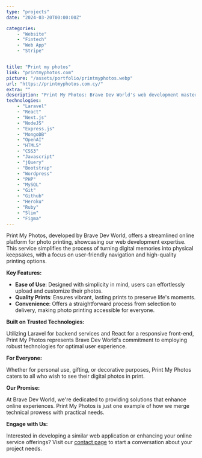 ```yaml
---
type: "projects"
date: "2024-03-20T00:00:00Z"

categories: 
    - "Website"
    - "Fintech"
    - "Web App"
    - "Stripe"


title: "Print my photos"
link: "printmyphotos.com"
picture: "/assets/portfolio/printmyphotos.webp"
url: "https://printmyphotos.com.cy/"
extra: ""
description: "Print My Photos: Brave Dev World's web development mastery. Transforming the online presence of Print My Photos for a seamless and visually captivating experience."
technologies: 
    - "Laravel"
    - "React"
    - "Next.js"
    - "NodeJS"
    - "Express.js"
    - "MongoDB"
    - "OpenAI"
    - "HTML5"
    - "CSS3"
    - "Javascript"
    - "jQuery"
    - "Bootstrap"
    - "Wordpress"
    - "PHP"
    - "MySQL"
    - "Git"
    - "Github"
    - "Heroku"
    - "Ruby"
    - "Slim"
    - "Figma"
---
```

Print My Photos, developed by Brave Dev World, offers a streamlined online platform for photo printing, showcasing our web development expertise. This service simplifies the process of turning digital memories into physical keepsakes, with a focus on user-friendly navigation and high-quality printing options.

**Key Features:**

- **Ease of Use**: Designed with simplicity in mind, users can effortlessly upload and customize their photos.
- **Quality Prints**: Ensures vibrant, lasting prints to preserve life's moments.
- **Convenience**: Offers a straightforward process from selection to delivery, making photo printing accessible for everyone.

**Built on Trusted Technologies:**

Utilizing Laravel for backend services and React for a responsive front-end, Print My Photos represents Brave Dev World's commitment to employing robust technologies for optimal user experience.

**For Everyone:**

Whether for personal use, gifting, or decorative purposes, Print My Photos caters to all who wish to see their digital photos in print.

**Our Promise:**

At Brave Dev World, we're dedicated to providing solutions that enhance online experiences. Print My Photos is just one example of how we merge technical prowess with practical needs.

**Engage with Us:**

Interested in developing a similar web application or enhancing your online service offerings? Visit our [contact page](https://vasilkoff.com/contact-us) to start a conversation about your project needs.